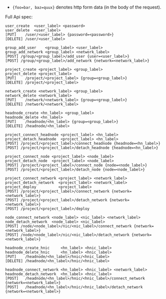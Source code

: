 
* `{foo=bar, baz=quux}` denotes http form data (in the body of the request).

Full Api spec:

    user_create  <user_label> <password>
    user_delete  <user_label>
    [PUT]    /user/<user_label> {password=<password>}
    [DELETE] /user/<user_label>

    group_add_user    <group_label> <user_label>
    group_add_network <group_label> <network_label>
    [POST] /group/<group_label>/add_user {user=<user_label>}
    [POST] /group/<group_label>/add_network {network=<network_label>}

    project_create <project_label> <group_label>
    project_delete <project_label>
    [PUT]    /project/<project_label> {group=<group_label>}
    [DELETE] /project/<project_label>

    network_create <network_label> <group_label>
    network_delete <network_label>
    [PUT]    /network/<network_label> {group=<group_label>}
    [DELETE] /network/<network_label>

    headnode_create <hn_label> <group_label>
    headnode_delete <hn_label>
    [PUT]    /headnode/<hn_label> {group=<group_label>}
    [DELETE] /headnode/<hn_label>

    project_connect_headnode <project_label> <hn_label>
    project_detach_headnode  <project_label> <hn_label>
    [POST] /project/<project_label>/connect_headnode {headnode=<hn_label>}
    [POST] /project/<project_label>/detach_headnode {headnode=<hn_label>}

    project_connect_node <project_label> <node_label>
    project_detach_node  <project_label> <node_label>
    [POST] /project/<project_label>/connect_node {node=<node_label>}
    [POST] /project/<project_label>/detach_node {node=<node_label>}

    project_connect_network <project_label> <network_label>
    project_detach_network  <project_label> <network_label>
    project_deploy          <project_label>
    [POST] /project/<project_label>/connect_network {network=<network_label>}
    [POST] /project/<project_label>/detach_network {network=<network_label>}
    [POST] /project/<project_label>/deploy

    node_connect_network <node_label> <nic_label> <network_label>
    node_detach_network  <node_label> <nic_label>
    [POST] /node/<node_label>/nic/<nic_label>/connect_network {network=<network_label>}
    [POST] /node/<node_label>/nic/<nic_label>/detach_network {network=<network_label>}

    headnode_create_hnic     <hn_label> <hnic_label>
    headnode_delete_hnic     <hn_label> <hnic_label>
    [PUT]    /headnode/<hn_label>/hnic/<hnic_label>
    [DELETE] /headnode/<hn_label>/hnic/<hnic_label>

    headnode_connect_network <hn_label> <hnic_label> <network_label>
    headnode_detach_network  <hn_label> <hnic_label>
    [POST]   /headnode/<hn_label>/hnic/<hnic_label>/connect_network {network=<network_label>}
    [POST]   /headnode/<hn_label>/hnic/<hnic_label>/detach_network {network=<network_label>}
